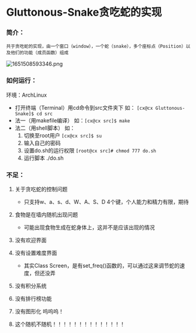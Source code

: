 # Gluttonous-Snake贪吃蛇的实现

### 简介：

    共于贪吃蛇的实现，由一个窗口（window），一个蛇（snake），多个座标点（Position）以及他们的功能（成员函数）组成

![1651508593346.png](https://file+.vscode-resource.vscode-webview.net/home/cx/Desktop/Gluttonous-Snake/image/README/1651508593346.png)

### 如何运行：

环境：ArchLinux

- 打开终端（Terminal）用cd命令到src文件夹下 	如： `[cx@cx Gluttonous-Snake]$ cd src `
- 法一（用makefile编译）						如：`[cx@cx src]$ make`
- 法二（用shell脚本）		如：
  1. 切换至root用户     		`[cx@cx src]$ su`
  2. 输入自己的密码
  3. 设置do.sh的运行权限	`[root@cx src]# chmod 777 do.sh `
  4. 运行脚本				./do.sh

### 不足：

1. 关于贪吃蛇的控制问题

    - 只支持w、a、s、d、W、A、S、D  4个键，个人能力和精力有限，期待

2. 食物是在墙内随机出现问题

   - 可能出现食物生成在蛇身体上，这并不是应该出现的情况
3. 没有欢迎界面
4. 没有设置难度界面

   - 其实Class Screen，是有set_freq()函数的，可以通过这来调节蛇的速度，但还没弄
5. 没有积分系统
6. 没有排行榜功能
7. 没有图形化 	呜呜呜！
8. 这个随机不随机！！！！！！！！！！！！！！
